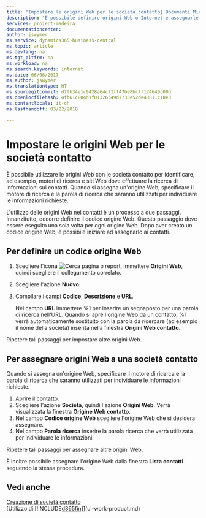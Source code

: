 ```yaml
---
title: "Impostare le origini Web per le società contatto| Documenti Microsoft"
description: "È possibile definire origini Web o Internet e assegnarle a una società contatto per consentire l'identificazione delle modalità di ricerca delle informazioni sui contatti."
services: project-madeira
documentationcenter: 
author: jswymer
ms.service: dynamics365-business-central
ms.topic: article
ms.devlang: na
ms.tgt_pltfrm: na
ms.workload: na
ms.search.keywords: internet
ms.date: 06/06/2017
ms.author: jswymer
ms.translationtype: HT
ms.sourcegitcommit: d7fb34e1c9428a64c71ff47be8bcff174649c00d
ms.openlocfilehash: 4fb61c804d1f01326349d7733e52de48811c18e3
ms.contentlocale: it-ch
ms.lasthandoff: 03/22/2018

---
```

# <a name="set-up-web-sources-for-contact-companies"></a>Impostare le origini Web per le società contatto
È possibile utilizzare le origini Web con le società contatto per identificare, ad esempio, motori di ricerca e siti Web dove effettuare la ricerca di informazioni sui contatti. Quando si assegna un'origine Web, specificare il motore di ricerca e la parola di ricerca che saranno utilizzati per individuare le informazioni richieste.

L'utilizzo delle origini Web nei contatti è un processo a due passaggi. Innanzitutto, occorre definire il codice origine Web. Questo passaggio deve essere eseguito una sola volta per ogni origine Web. Dopo aver creato un codice origine Web, è possibile iniziare ad assegnarlo ai contatti.

## <a name="to-define-a-web-source-code"></a>Per definire un codice origine Web
1. Scegliere l'icona ![Cerca pagina o report](media/ui-search/search_small.png "icona Cerca pagina o report"), immettere **Origini Web**, quindi scegliere il collegamento correlato.
2. Scegliere l'azione **Nuovo**.
3. Compilare i campi **Codice**, **Descrizione** e **URL**.

    Nel campo **URL** immettere %1 per inserire un segnaposto per una parola di ricerca nell'URL. Quando si apre l'origine Web da un contatto, %1 verrà automaticamente sostituito con la parola da ricercare (ad esempio il nome della società) inserita nella finestra **Origini Web contatto**.

Ripetere tali passaggi per impostare altre origini Web.

## <a name="to-assign-web-sources-to-a-contact-company"></a>Per assegnare origini Web a una società contatto
Quando si assegna un'origine Web, specificare il motore di ricerca e la parola di ricerca che saranno utilizzati per individuare le informazioni richieste.

1. Aprire il contatto.
2. Scegliere l'azione **Società**, quindi l'azione **Origini Web**. Verrà visualizzata la finestra **Origine Web contatto**.
3. Nel campo **Codice origine Web** scegliere l'origine Web che si desidera assegnare.
4. Nel campo **Parola ricerca** inserire la parola ricerca che verrà utilizzata per individuare le informazioni.

Ripetere tali passaggi per assegnare altre origini Web.

È inoltre possibile assegnare l'origine Web dalla finestra **Lista contatti** seguendo la stessa procedura.

## <a name="see-also"></a>Vedi anche
[Creazione di società contatto](marketing-create-contact-companies.md)  
[Utilizzo di [!INCLUDE[d365fin](includes/d365fin_md.md)]](ui-work-product.md)


